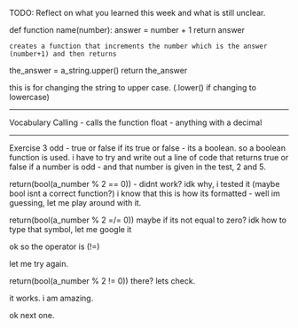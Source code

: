 TODO: Reflect on what you learned this week and what is still unclear.

def function name(number): 
    answer = number + 1
    return answer

    creates a function that increments the number which is the answer (number+1) and then returns


the_answer = a_string.upper()
    return the_answer

this is for changing the string to upper case. (.lower() if changing to lowercase)


______________________________________________________________________
Vocabulary 
Calling - calls the function 
float - anything with a decimal

- - - - - - - - - 
Exercise 3
odd - true or false
if its true or false - its a boolean. so a boolean function is used. i have to try and write out 
a line of code that returns true or false if a number is odd - and that number is given in the test, 2 and 5.

return(bool(a_number % 2 == 0)) - didnt work? idk why, i tested it (maybe bool isnt a correct function?)
i know that this is how its formatted - well im guessing, let me play around with it.

return(bool(a_number % 2 =/= 0)) maybe if its not equal to zero? idk how to type that symbol, let me google it

ok so the operator is (!=)

let me try again.

return(bool(a_number % 2 != 0)) there? lets check. 

it works. i am amazing. 

ok next one.



